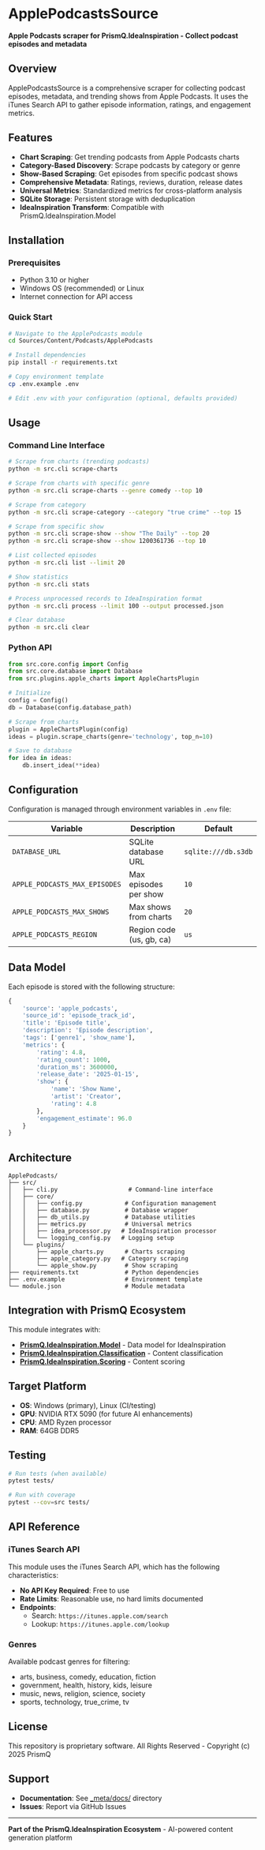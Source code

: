 # ApplePodcastsSource

**Apple Podcasts scraper for PrismQ.IdeaInspiration - Collect podcast episodes and metadata**

## Overview

ApplePodcastsSource is a comprehensive scraper for collecting podcast episodes, metadata, and trending shows from Apple Podcasts. It uses the iTunes Search API to gather episode information, ratings, and engagement metrics.

## Features

- **Chart Scraping**: Get trending podcasts from Apple Podcasts charts
- **Category-Based Discovery**: Scrape podcasts by category or genre
- **Show-Based Scraping**: Get episodes from specific podcast shows
- **Comprehensive Metadata**: Ratings, reviews, duration, release dates
- **Universal Metrics**: Standardized metrics for cross-platform analysis
- **SQLite Storage**: Persistent storage with deduplication
- **IdeaInspiration Transform**: Compatible with PrismQ.IdeaInspiration.Model

## Installation

### Prerequisites

- Python 3.10 or higher
- Windows OS (recommended) or Linux
- Internet connection for API access

### Quick Start

```bash
# Navigate to the ApplePodcasts module
cd Sources/Content/Podcasts/ApplePodcasts

# Install dependencies
pip install -r requirements.txt

# Copy environment template
cp .env.example .env

# Edit .env with your configuration (optional, defaults provided)
```

## Usage

### Command Line Interface

```bash
# Scrape from charts (trending podcasts)
python -m src.cli scrape-charts

# Scrape from charts with specific genre
python -m src.cli scrape-charts --genre comedy --top 10

# Scrape from category
python -m src.cli scrape-category --category "true crime" --top 15

# Scrape from specific show
python -m src.cli scrape-show --show "The Daily" --top 20
python -m src.cli scrape-show --show 1200361736 --top 10

# List collected episodes
python -m src.cli list --limit 20

# Show statistics
python -m src.cli stats

# Process unprocessed records to IdeaInspiration format
python -m src.cli process --limit 100 --output processed.json

# Clear database
python -m src.cli clear
```

### Python API

```python
from src.core.config import Config
from src.core.database import Database
from src.plugins.apple_charts import AppleChartsPlugin

# Initialize
config = Config()
db = Database(config.database_path)

# Scrape from charts
plugin = AppleChartsPlugin(config)
ideas = plugin.scrape_charts(genre='technology', top_n=10)

# Save to database
for idea in ideas:
    db.insert_idea(**idea)
```

## Configuration

Configuration is managed through environment variables in `.env` file:

| Variable | Description | Default |
|----------|-------------|---------|
| `DATABASE_URL` | SQLite database URL | `sqlite:///db.s3db` |
| `APPLE_PODCASTS_MAX_EPISODES` | Max episodes per show | `10` |
| `APPLE_PODCASTS_MAX_SHOWS` | Max shows from charts | `20` |
| `APPLE_PODCASTS_REGION` | Region code (us, gb, ca) | `us` |

## Data Model

Each episode is stored with the following structure:

```python
{
    'source': 'apple_podcasts',
    'source_id': 'episode_track_id',
    'title': 'Episode title',
    'description': 'Episode description',
    'tags': ['genre1', 'show_name'],
    'metrics': {
        'rating': 4.8,
        'rating_count': 1000,
        'duration_ms': 3600000,
        'release_date': '2025-01-15',
        'show': {
            'name': 'Show Name',
            'artist': 'Creator',
            'rating': 4.8
        },
        'engagement_estimate': 96.0
    }
}
```

## Architecture

```
ApplePodcasts/
├── src/
│   ├── cli.py                    # Command-line interface
│   ├── core/
│   │   ├── config.py            # Configuration management
│   │   ├── database.py          # Database wrapper
│   │   ├── db_utils.py          # Database utilities
│   │   ├── metrics.py           # Universal metrics
│   │   ├── idea_processor.py   # IdeaInspiration processor
│   │   └── logging_config.py   # Logging setup
│   └── plugins/
│       ├── apple_charts.py      # Charts scraping
│       ├── apple_category.py   # Category scraping
│       └── apple_show.py        # Show scraping
├── requirements.txt             # Python dependencies
├── .env.example                 # Environment template
└── module.json                  # Module metadata
```

## Integration with PrismQ Ecosystem

This module integrates with:

- **[PrismQ.IdeaInspiration.Model](../../../Model/)** - Data model for IdeaInspiration
- **[PrismQ.IdeaInspiration.Classification](../../../Classification/)** - Content classification
- **[PrismQ.IdeaInspiration.Scoring](../../../Scoring/)** - Content scoring

## Target Platform

- **OS**: Windows (primary), Linux (CI/testing)
- **GPU**: NVIDIA RTX 5090 (for future AI enhancements)
- **CPU**: AMD Ryzen processor
- **RAM**: 64GB DDR5

## Testing

```bash
# Run tests (when available)
pytest tests/

# Run with coverage
pytest --cov=src tests/
```

## API Reference

### iTunes Search API

This module uses the iTunes Search API, which has the following characteristics:

- **No API Key Required**: Free to use
- **Rate Limits**: Reasonable use, no hard limits documented
- **Endpoints**:
  - Search: `https://itunes.apple.com/search`
  - Lookup: `https://itunes.apple.com/lookup`

### Genres

Available podcast genres for filtering:
- arts, business, comedy, education, fiction
- government, health, history, kids, leisure
- music, news, religion, science, society
- sports, technology, true_crime, tv

## License

This repository is proprietary software. All Rights Reserved - Copyright (c) 2025 PrismQ

## Support

- **Documentation**: See [_meta/docs/](_meta/docs/) directory
- **Issues**: Report via GitHub Issues

---

**Part of the PrismQ.IdeaInspiration Ecosystem** - AI-powered content generation platform
